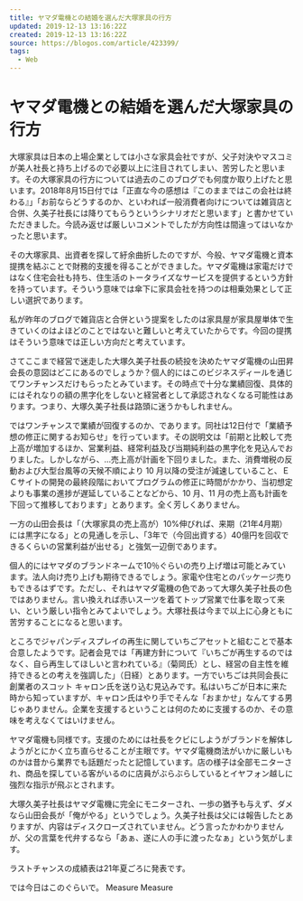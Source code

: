 ```yaml
---
title: ヤマダ電機との結婚を選んだ大塚家具の行方
updated: 2019-12-13 13:16:22Z
created: 2019-12-13 13:16:22Z
source: https://blogos.com/article/423399/
tags:
  - Web
---
```


# ヤマダ電機との結婚を選んだ大塚家具の行方

大塚家具は日本の上場企業としては小さな家具会社ですが、父子対決やマスコミが美人社長と持ち上げるので必要以上に注目されてしまい、苦労したと思います。その大塚家具の行方については過去のこのブログでも何度か取り上げたと思います。2018年8月15日付では「正直な今の感想は『このままではこの会社は終わる』」「お前ならどうするのか、といわれば一般消費者向けについては雑貨店と合併、久美子社長には降りてもらうというシナリオだと思います」と書かせていただきました。今読み返せば厳しいコメントでしたが方向性は間違ってはいなかったと思います。

その大塚家具、出資者を探して紆余曲折したのですが、今般、ヤマダ電機と資本提携を結ぶことで財務的支援を得ることができました。ヤマダ電機は家電だけではなく住宅会社も持ち、住生活のトータライズなサービスを提供するという方針を持っています。そういう意味では傘下に家具会社を持つのは相乗効果として正しい選択であります。

私が昨年のブログで雑貨店と合併という提案をしたのは家具屋が家具屋単体で生きていくのはよほどのことではないと難しいと考えていたからです。今回の提携はそういう意味では正しい方向だと考えています。

さてここまで経営で迷走した大塚久美子社長の続投を決めたヤマダ電機の山田昇会長の意図はどこにあるのでしょうか？個人的にはこのビジネスディールを通じてワンチャンスだけもらったとみています。その時点で十分な業績回復、具体的にはそれなりの額の黒字化をしないと経営者として承認されなくなる可能性はあります。つまり、大塚久美子社長は路頭に迷うかもしれません。

ではワンチャンスで業績が回復するのか、であります。同社は12日付で「業績予想の修正に関するお知らせ」を行っています。その説明文は「前期と比較して売上高が増加するほか、営業利益、経常利益及び当期純利益の黒字化を見込んでおりました。しかしながら、…売上高が計画を下回りました。また、消費増税の反動および大型台風等の天候不順により 10 月以降の受注が減速していること、ＥＣサイトの開発の最終段階においてプログラムの修正に時間がかかり、当初想定よりも事業の進捗が遅延していることなどから、10 月、11 月の売上高も計画を下回って推移しております」とあります。全く芳しくありません。

一方の山田会長は「（大塚家具の売上高が）10%伸びれば、来期（21年4月期）には黒字になる」との見通しを示し、「3年で（今回出資する）40億円を回収できるくらいの営業利益が出せる」と強気一辺倒であります。

個人的にはヤマダのブランドネームで10％ぐらいの売り上げ増は可能とみています。法人向け売り上げも期待できるでしょう。家電や住宅とのパッケージ売りもできるはずです。ただし、それはヤマダ電機の色であって大塚久美子社長の色ではありません。言い換えれば赤いスーツを着てトップ営業で仕事を取って来い、という厳しい指令とみてよいでしょう。大塚社長は今まで以上に心身ともに苦労することになると思います。

ところでジャパンディスプレイの再生に関していちごアセットと組むことで基本合意したようです。記者会見では「再建方針について『いちごが再生するのではなく、自ら再生してほしいと言われている』（菊岡氏）とし、経営の自主性を維持できるとの考えを強調した」（日経）とあります。一方でいちごは共同会長に創業者のスコット キャロン氏を送り込む見込みです。私はいちごが日本に来た時から知っていますが、キャロン氏はやり手でそんな「おまかせ」なんてする男じゃありません。企業を支援するということは何のために支援するのか、その意味を考えなくてはいけません。

ヤマダ電機も同様です。支援のためには社長をクビにしようがブランドを解体しようがとにかく立ち直らせることが主眼です。ヤマダ電機商法がいかに厳しいものかは昔から業界でも話題だったと記憶しています。店の様子は全部モニターされ、商品を探している客がいるのに店員がぶらぶらしているとイヤフォン越しに強烈な指示が飛ぶとされます。

大塚久美子社長はヤマダ電機に完全にモニターされ、一歩の猶予も与えず、ダメなら山田会長が「俺がやる」というでしょう。久美子社長は父には報告したとありますが、内容はディスクローズされていません。どう言ったかわかりませんが、父の言葉を代弁するなら「あぁ、遂に人の手に渡ったなぁ」という気がします。

ラストチャンスの成績表は21年夏ごろに発表です。

では今日はこのぐらいで。
Measure
Measure